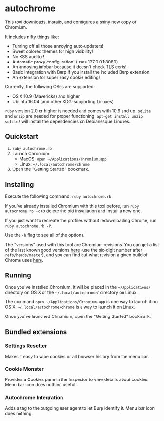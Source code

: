 # autochrome

This tool downloads, installs, and configures a shiny new copy of Chromium.

It includes nifty things like:

* Turning off all those annoying auto-updaters!
* Sweet colored themes for high visibility!
* No XSS auditor!
* Automatic proxy configuration! (uses 127.0.0.1:8080)
* An annoying infobar because it doesn't check TLS certs!
* Basic integration with Burp if you install the included Burp extension
* An extension for super easy cookie editing!

Currently, the following OSes are supported:

* OS X 10.9 (Mavericks) and higher
* Ubuntu 16.04 (and other XDG-supporting Linuxes)

`ruby` version 2.0 or higher is needed and comes with 10.9 and up.
`sqlite` and `unzip` are needed for proper functioning. `apt-get install unzip sqlite3` will install the dependencies on Debianesque Linuxes.

## Quickstart

1. `ruby autochrome.rb`
2. Launch Chromium.
   * MacOS: `open ~/Applications/Chromium.app`
   * Linux: `~/.local/autochrome/chrome`
3. Open the "Getting Started" bookmark.

## Installing

Execute the following command: `ruby autochrome.rb`

If you've already installed Chromium with this tool before, run `ruby autochrome.rb -c` to delete the old installation and install a new one.

If you just want to recreate the profiles without redownloading Chrome, run `ruby autochrome.rb -P`.

Use the `-h` flag to see all of the options.

The "versions" used with this tool are Chromium revisions. You can get a list of the last known good versions [here](http://chromium-status.appspot.com/revisions) (use the six-digit number after `refs/heads/master`), and you can find out what revision a given build of Chrome uses [here](http://omahaproxy.appspot.com/).

## Running

Once you've installed Chromium, it will be placed in the `~/Applications/` directory on OS X or the `~/.local/autochrome/` directory on Linux.

The command `open ~/Applications/Chromium.app` is one way to launch it on OS X. `~/.local/autochrome/chrome` is a way to launch it on Linux.

Once you've launched Chromium, open the "Getting Started" bookmark.

## Bundled extensions

### Settings Resetter

Makes it easy to wipe cookies or all browser history from the menu bar.

### Cookie Monster

Provides a Cookies pane in the Inspector to view details about cookies. Menu bar icon does nothing useful.

### Autochrome Integration

Adds a tag to the outgoing user agent to let Burp identify it. Menu bar icon does nothing.
